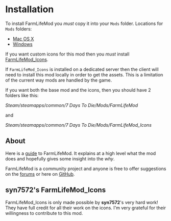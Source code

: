 # Installation

To install FarmLifeMod you *must* copy it into your `Mods` folder. Locations for `Mods` folders:

- [Mac OS X](https://7daystodie.com/forums/showthread.php?101570-modlets-on-Mac)
- [Windows](https://7daystodie.gamepedia.com/How_to_Install_Modlets)

If you want custom icons for this mod then you *must* install [FarmLifeMod_Icons](https://github.com/stasis78/7dtd-mods/tree/master/FarmLifeMod_Icons).

If `FarmLifeMod_Icons` is installed on a dedicated server then the client will need to install this mod locally in order to get the assets. This is a limitation of the current way mods are handled by the game.

If you want both the base mod and the icons, then you should have 2 folders like this:

*Steam/steamapps/common/7 Days To Die/Mods/FarmLifeMod*

and

*Steam/steamapps/common/7 Days To Die/Mods/FarmLifeMod_Icons*


## About

Here is a [guide](https://github.com/stasis78/7dtd-mods/blob/master/FarmLifeMod/FarmLifeMod.md) to FarmLifeMod. It explains at a high level what the mod does and hopefully gives some insight into the *why*.

FarmLifeMod is a community project and anyone is free to offer suggestions on the [forums](https://7daystodie.com/forums/showthread.php?104474-FarmLifeMod) or here on [GitHub](https://github.com/stasis78/7dtd-mods/issues).

## syn7572's FarmLifeMod_Icons

FarmLifeMod_Icons is only made possible by **syn7572**'s very hard work! They have full credit for all their work on the icons. I'm very grateful for their willingness to contribute to this mod.
